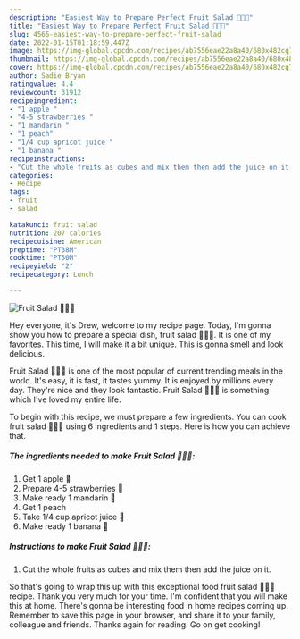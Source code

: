 ```yaml
---
description: "Easiest Way to Prepare Perfect Fruit Salad 🍎🍓🍌"
title: "Easiest Way to Prepare Perfect Fruit Salad 🍎🍓🍌"
slug: 4565-easiest-way-to-prepare-perfect-fruit-salad
date: 2022-01-15T01:18:59.447Z
image: https://img-global.cpcdn.com/recipes/ab7556eae22a8a40/680x482cq70/fruit-salad-recipe-main-photo.jpg
thumbnail: https://img-global.cpcdn.com/recipes/ab7556eae22a8a40/680x482cq70/fruit-salad-recipe-main-photo.jpg
cover: https://img-global.cpcdn.com/recipes/ab7556eae22a8a40/680x482cq70/fruit-salad-recipe-main-photo.jpg
author: Sadie Bryan
ratingvalue: 4.4
reviewcount: 31912
recipeingredient:
- "1 apple "
- "4-5 strawberries "
- "1 mandarin "
- "1 peach"
- "1/4 cup apricot juice "
- "1 banana "
recipeinstructions:
- "Cut the whole fruits as cubes and mix them then add the juice on it."
categories:
- Recipe
tags:
- fruit
- salad

katakunci: fruit salad 
nutrition: 207 calories
recipecuisine: American
preptime: "PT38M"
cooktime: "PT50M"
recipeyield: "2"
recipecategory: Lunch

---
```



![Fruit Salad 🍎🍓🍌](https://img-global.cpcdn.com/recipes/ab7556eae22a8a40/680x482cq70/fruit-salad-recipe-main-photo.jpg)

Hey everyone, it's Drew, welcome to my recipe page. Today, I'm gonna show you how to prepare a special dish, fruit salad 🍎🍓🍌. It is one of my favorites. This time, I will make it a bit unique. This is gonna smell and look delicious.

Fruit Salad 🍎🍓🍌 is one of the most popular of current trending meals in the world. It's easy, it is fast, it tastes yummy. It is enjoyed by millions every day. They're nice and they look fantastic. Fruit Salad 🍎🍓🍌 is something which I've loved my entire life.




To begin with this recipe, we must prepare a few ingredients. You can cook fruit salad 🍎🍓🍌 using 6 ingredients and 1 steps. Here is how you can achieve that.

<!--inarticleads1-->

##### The ingredients needed to make Fruit Salad 🍎🍓🍌:

1. Get 1 apple 🍎
1. Prepare 4-5 strawberries 🍓
1. Make ready 1 mandarin 🍊
1. Get 1 peach
1. Take 1/4 cup apricot juice 🍑
1. Make ready 1 banana 🍌




<!--inarticleads2-->

##### Instructions to make Fruit Salad 🍎🍓🍌:

1. Cut the whole fruits as cubes and mix them then add the juice on it.




So that's going to wrap this up with this exceptional food fruit salad 🍎🍓🍌 recipe. Thank you very much for your time. I'm confident that you will make this at home. There's gonna be interesting food in home recipes coming up. Remember to save this page in your browser, and share it to your family, colleague and friends. Thanks again for reading. Go on get cooking!
